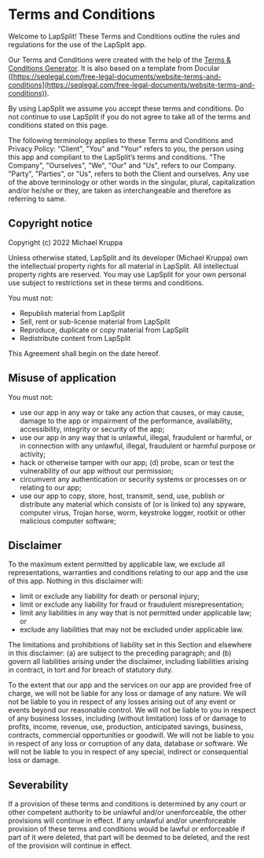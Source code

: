 
# Terms and Conditions

Welcome to LapSplit! These Terms and Conditions outline the rules and regulations for the use of the LapSplit app.

Our Terms and Conditions were created with the help of the [Terms & Conditions Generator](https://www.privacypolicyonline.com/terms-conditions-generator/). It is also based on a template from Docular ([https://seqlegal.com/free-legal-documents/website-terms-and-conditions](https://seqlegal.com/free-legal-documents/website-terms-and-conditions)).

By using LapSplit we assume you accept these terms and conditions. Do not continue to use LapSplit if you do not agree to take all of the terms and conditions stated on this page.

The following terminology applies to these Terms and Conditions and Privacy Policy: "Client", "You" and "Your" refers to you, the person using this app and compliant to the LapSplit’s terms and conditions. "The Company", "Ourselves", "We", "Our" and "Us", refers to our Company. "Party", "Parties", or "Us", refers to both the Client and ourselves. Any use of the above terminology or other words in the singular, plural, capitalization and/or he/she or they, are taken as interchangeable and therefore as referring to same.

## Copyright notice

Copyright (c) 2022 Michael Kruppa

Unless otherwise stated, LapSplit and its developer (Michael Kruppa) own the intellectual property rights for all material in LapSplit. All intellectual property rights are reserved. You may use LapSplit for your own personal use subject to restrictions set in these terms and conditions.

You must not:
-   Republish material from LapSplit
-   Sell, rent or sub-license material from LapSplit
-   Reproduce, duplicate or copy material from LapSplit
-   Redistribute content from LapSplit

This Agreement shall begin on the date hereof.

## Misuse of application

You must not: 
-  use our app in any way or take any action that causes, or may cause, damage to the app or
impairment of the performance, availability, accessibility, integrity or security of the app; 
- use our app in any way that is unlawful, illegal, fraudulent or harmful, or in connection with any unlawful, illegal, fraudulent or harmful purpose or activity;
-  hack or otherwise tamper with our app; (d) probe, scan or test the vulnerability of our app without our permission; 
- circumvent any authentication or security systems or processes on or relating to our app;
- use our app to copy, store, host, transmit, send, use, publish or distribute any material which consists of (or is linked to) any spyware, computer virus, Trojan horse, worm, keystroke logger, rootkit or other malicious computer software;

## Disclaimer

To the maximum extent permitted by applicable law, we exclude all representations, warranties and conditions relating to our app and the use of this app. Nothing in this disclaimer will:

-   limit or exclude any liability for death or personal injury;
-   limit or exclude any liability for fraud or fraudulent misrepresentation;
-   limit any liabilities in any way that is not permitted under applicable law; or
-   exclude any liabilities that may not be excluded under applicable law.

The limitations and prohibitions of liability set in this Section and elsewhere in this disclaimer: (a) are subject to the preceding paragraph; and (b) govern all liabilities arising under the disclaimer, including liabilities arising in contract, in tort and for breach of statutory duty.

To the extent that our app and the services on our app are provided free of charge, we will not be liable for any loss or damage of any nature. We will not be liable to you in respect of any losses arising out of any event or events beyond our reasonable control. We will not be liable to you in respect of any business losses, including (without limitation) loss of or damage to profits, income, revenue, use, production, anticipated savings, business, contracts, commercial opportunities or goodwill. We will not be liable to you in respect of any loss or corruption of any data, database or software. We will not be liable to you in respect of any special, indirect or consequential loss or damage.

## Severability

If a provision of these terms and conditions is determined by any court or other competent authority to be unlawful and/or unenforceable, the other provisions will continue in effect. If any unlawful and/or unenforceable provision of these terms and conditions would be lawful or enforceable if part of it were deleted, that part will be deemed to be deleted, and the rest of the provision will continue in effect.